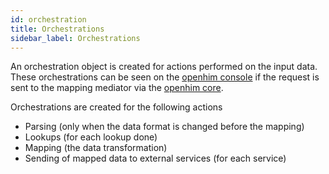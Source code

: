 ```yaml
---
id: orchestration
title: Orchestrations
sidebar_label: Orchestrations
---
```


An orchestration object is created for actions performed on the input data. These orchestrations can be seen on the [openhim console](https://github.com/jembi/openhim-console) if the request is sent to the mapping mediator via the [openhim core](https://github.com/jembi/openhim-core-js). 

Orchestrations are created for the following actions

- Parsing (only when the data format is changed before the mapping)
- Lookups (for each lookup done)
- Mapping (the data transformation)
- Sending of mapped data to external services (for each service)
